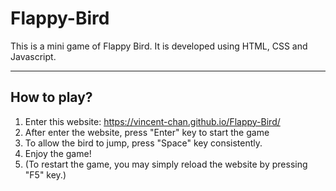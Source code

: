 # Flappy-Bird

This is a mini game of Flappy Bird. It is developed using HTML, CSS and Javascript.

---

## How to play?

1. Enter this website: https://vincent-chan.github.io/Flappy-Bird/
2. After enter the website, press "Enter" key to start the game
3. To allow the bird to jump, press "Space" key consistently.
4. Enjoy the game!
5. (To restart the game, you may simply reload the website by pressing "F5" key.)